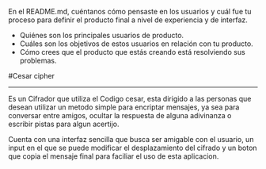 En el README.md, cuéntanos cómo pensaste en los usuarios y cuál fue tu proceso
para definir el producto final a nivel de experiencia y de interfaz.

* Quiénes son los principales usuarios de producto.
* Cuáles son los objetivos de estos usuarios en relación con tu producto.
* Cómo crees que el producto que estás creando está resolviendo sus problemas.


#Cesar cipher

****
Es un Cifrador que utiliza el Codigo cesar, esta dirigido a las personas
que desean utilizar un metodo simple para encriptar mensajes, ya sea para conversar
entre amigos, ocultar la respuesta de alguna adivinanza o escribir pistas para algun acertijo.

Cuenta con una interfaz sencilla que busca ser amigable con el usuario, un input en el que se puede
modificar el desplazamiento del cifrado y un boton que copia el mensaje final para faciliar el uso de esta aplicacion. 
